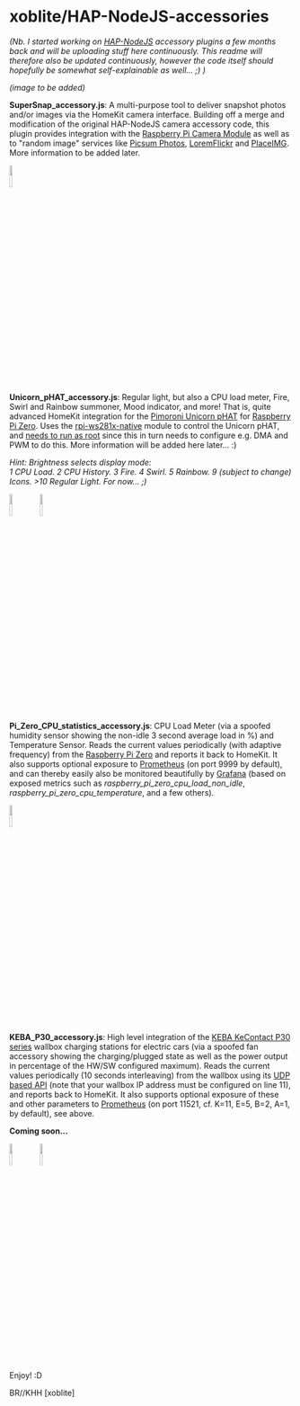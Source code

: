 # xoblite/HAP-NodeJS-accessories

_(Nb. I started working on [HAP-NodeJS](https://github.com/KhaosT/HAP-NodeJS) accessory plugins a few months back and will be uploading stuff here continuously. This readme will therefore also be updated continuously, however the code itself should hopefully be somewhat self-explainable as well... ;) )_

_(image to be added)_

**SuperSnap_accessory.js**: A multi-purpose tool to deliver snapshot photos and/or images via the HomeKit camera interface. Building off a merge and modification of the original HAP-NodeJS camera accessory code, this plugin provides integration with the [Raspberry Pi Camera Module](https://www.raspberrypi.org/products/camera-module-v2/) as well as to "random image" services like [Picsum Photos](https://picsum.photos/), [LoremFlickr](https://loremflickr.com/) and [PlaceIMG](https://placeimg.com/). More information to be added later.

<img src="http://xoblite.net/images/homekit-plugin-unicorn-phat.png" width="10%" height="10%">

**Unicorn_pHAT_accessory.js**: Regular light, but also a CPU load meter, Fire, Swirl and Rainbow summoner, Mood indicator, and more! That is, quite advanced HomeKit integration for the [Pimoroni Unicorn pHAT](https://shop.pimoroni.com/products/unicorn-phat) for [Raspberry Pi Zero](https://www.raspberrypi.org/products/raspberry-pi-zero-w/). Uses the [rpi-ws281x-native](https://www.npmjs.com/package/rpi-ws281x-native) module to control the Unicorn pHAT, and [needs to run as root](https://www.npmjs.com/package/rpi-ws281x-native#needs-to-run-as-root) since this in turn needs to configure e.g. DMA and PWM to do this. More information will be added here later... :)

_Hint: Brightness selects display mode:
<br>1 CPU Load. 2 CPU History. 3 Fire. 4 Swirl. 5 Rainbow. 9 (subject to change) Icons. >10 Regular Light. For now... ;)_

<img src="http://xoblite.net/images/homekit-plugin-zero-cpu.png" width="10%" height="10%"> <img src="http://xoblite.net/images/homekit-plugin-zero-temp.png" width="10%" height="10%">

**Pi_Zero_CPU_statistics_accessory.js**: CPU Load Meter (via a spoofed humidity sensor showing the non-idle 3 second average load in %) and Temperature Sensor. Reads the current values periodically (with adaptive frequency) from the [Raspberry Pi Zero](https://www.raspberrypi.org/products/raspberry-pi-zero-w/) and reports it back to HomeKit. It also supports optional exposure to [Prometheus](https://prometheus.io/) (on port 9999 by default), and can thereby easily also be monitored beautifully by [Grafana](https://grafana.com/) (based on exposed metrics such as _raspberry_pi_zero_cpu_load_non_idle_, _raspberry_pi_zero_cpu_temperature_, and a few others).

<img src="http://xoblite.net/images/homekit-plugin-keba-p30.png" width="10%" height="10%">

**KEBA_P30_accessory.js**: High level integration of the [KEBA KeContact P30 series](https://www.keba.com/en/emobility/products/product-overview/product_overview) wallbox charging stations for electric cars (via a spoofed fan accessory showing the charging/plugged state as well as the power output in percentage of the HW/SW configured maximum). Reads the current values periodically (10 seconds interleaving) from the wallbox using its [UDP based API](https://www.keba.com/en/emobility/service-support/downloads/Downloads) (note that your wallbox IP address must be configured on line 11), and reports back to HomeKit. It also supports optional exposure of these and other parameters to [Prometheus](https://prometheus.io/) (on port 11521, cf. K=11, E=5, B=2, A=1, by default), see above.

**Coming soon...**

<img src="http://xoblite.net/images/homekit-plugin-awlob.png" width="10%" height="10%"> <img src="http://xoblite.net/images/homekit-plugin-sounds-like-home.png" width="10%" height="10%">

Enjoy! :D

BR//KHH \[xoblite\]

